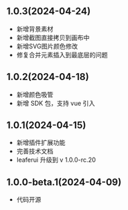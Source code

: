 ## 1.0.3(2024-04-24)

- 新增背景素材
- 新增截图直接拷贝到画布中
- 新增SVG图片颜色修改
- 修复合并元素插入到最底层的问题

## 1.0.2(2024-04-18)

- 新增颜色吸管
- 新增 SDK 包，支持 vue 引入

## 1.0.1(2024-04-15)

- 新增插件扩展功能
- 完善技术文档
- leaferui 升级到 v 1.0.0-rc.20

## 1.0.0-beta.1(2024-04-09)

- 代码开源
